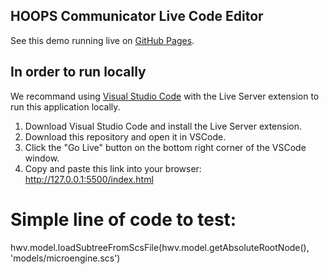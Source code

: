 ## HOOPS Communicator Live Code Editor
See this demo running live on [GitHub Pages](https://techsoft3d.github.io/HOOPS-Communicator-Live-Code-Editor/index.html). 

## In order to run locally

We recommand using [Visual Studio Code](https://code.visualstudio.com/download) with the Live Server extension to run this application locally.

1. Download Visual Studio Code and install the Live Server extension.
2. Download this repository and open it in VSCode.
3. Click the "Go Live" button on the bottom right corner of the VSCode window.
4. Copy and paste this link into your browser: http://127.0.0.1:5500/index.html

# Simple line of code to test:
hwv.model.loadSubtreeFromScsFile(hwv.model.getAbsoluteRootNode(), 'models/microengine.scs')

